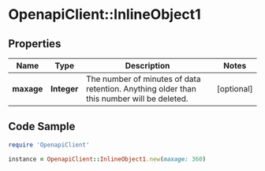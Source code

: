 # OpenapiClient::InlineObject1

## Properties

Name | Type | Description | Notes
------------ | ------------- | ------------- | -------------
**maxage** | **Integer** | The number of minutes of data retention. Anything older than this number will be deleted. | [optional] 

## Code Sample

```ruby
require 'OpenapiClient'

instance = OpenapiClient::InlineObject1.new(maxage: 360)
```


